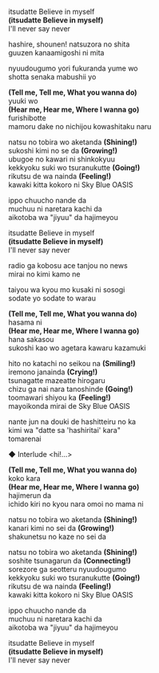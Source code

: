 itsudatte Believe in myself  
**(itsudatte Believe in myself)**  
I'll never say never

hashire, shounen! natsuzora no shita  
guuzen kanaamigoshi ni mita

nyuudougumo yori fukuranda yume wo  
shotta senaka mabushii yo

**(Tell me, Tell me, What you wanna do)**  
yuuki wo  
**(Hear me, Hear me, Where I wanna go)**  
furishibotte  
mamoru dake no nichijou kowashitaku naru

natsu no tobira wo aketanda **(Shining!)**  
sukoshi kimi no se da **(Growing!)**  
ubugoe no kawari ni shinkokyuu  
kekkyoku suki wo tsuranukutte **(Going!)**  
rikutsu de wa nainda **(Feeling!)**  
kawaki kitta kokoro ni Sky Blue OASIS

ippo chuucho nande da  
muchuu ni naretara kachi da  
aikotoba wa "jiyuu" da hajimeyou

itsudatte Believe in myself  
**(itsudatte Believe in myself)**  
I'll never say never

radio ga kobosu ace tanjou no news  
mirai no kimi kamo ne

taiyou wa kyou mo kusaki ni sosogi  
sodate yo sodate to warau

**(Tell me, Tell me, What you wanna do)**  
hasama ni  
**(Hear me, Hear me, Where I wanna go)**  
hana sakasou  
sukoshi kao wo agetara kawaru kazamuki

hito no katachi no seikou na **(Smiling!)**  
iremono janainda **(Crying!)**  
tsunagatte mazeatte hirogaru  
chizu ga nai nara tanoshinde **(Going!)**  
toomawari shiyou ka **(Feeling!)**  
mayoikonda mirai de Sky Blue OASIS

nante jun na douki de hashitteiru no ka  
kimi wa "datte sa 'hashiritai' kara"  
tomarenai

◆ Interlude <hi!…>

**(Tell me, Tell me, What you wanna do)**  
koko kara  
**(Hear me, Hear me, Where I wanna go)**  
hajimerun da  
ichido kiri no kyou nara omoi no mama ni

natsu no tobira wo aketanda **(Shining!)**  
kanari kimi no sei da **(Growing!)**  
shakunetsu no kaze no sei da

natsu no tobira wo aketanda **(Shining!)**  
soshite tsunagarun da **(Connecting!)**  
sorezore ga seotteru nyuudougumo  
kekkyoku suki wo tsuranukutte **(Going!)**  
rikutsu de wa nainda **(Feeling!)**  
kawaki kitta kokoro ni Sky Blue OASIS

ippo chuucho nande da  
muchuu ni naretara kachi da  
aikotoba wa "jiyuu" da hajimeyou

itsudatte Believe in myself  
**(itsudatte Believe in myself)**  
I'll never say never
